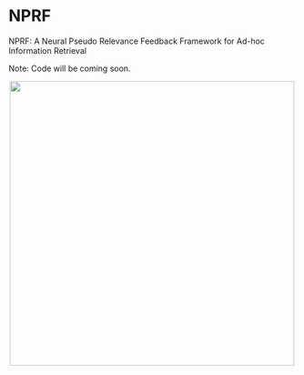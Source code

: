 # NPRF
NPRF: A Neural Pseudo Relevance Feedback Framework for Ad-hoc Information Retrieval

Note: Code will be coming soon.

<p align="center"> 
<img src="https://github.com/ucasir/NPRF/blob/master/NPRF-arch.jpg" width="500" align="center">
</p>
